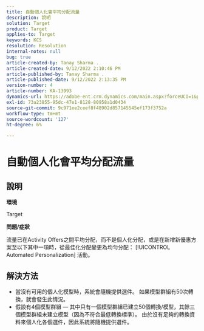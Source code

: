 ```yaml
---
title: 自動個人化會平均分配流量
description: 說明
solution: Target
product: Target
applies-to: Target
keywords: KCS
resolution: Resolution
internal-notes: null
bug: true
article-created-by: Tanay Sharma .
article-created-date: 9/12/2022 2:10:46 PM
article-published-by: Tanay Sharma .
article-published-date: 9/12/2022 2:13:35 PM
version-number: 4
article-number: KA-13993
dynamics-url: https://adobe-ent.crm.dynamics.com/main.aspx?forceUCI=1&pagetype=entityrecord&etn=knowledgearticle&id=e6ab04b1-a432-ed11-9db1-002248086735
exl-id: 73a23855-95dc-47e1-8128-80958a1d0434
source-git-commit: 9c971ee2ceef8f48902d857145545ef173f3752a
workflow-type: tm+mt
source-wordcount: '127'
ht-degree: 6%

---
```


# 自動個人化會平均分配流量

## 說明


<b>環境</b>

Target



<b>問題/症狀</b>

流量已在Activity Offers之間平均分配，而不是個人化分配，或是在新增新優惠方案至以下其中一項時，從最佳化分配變更為均勻分配： [!UICONTROL Automated Personalization] 活動。


## 解決方法


- 當沒有可用的個人化模型時，系統會隨機提供選件。 如果模型群組有50次轉換，就會發生此情況。
- 假設有4個模型群組 — 其中只有一個模型群組已建立50個轉換/模型，其餘三個模型群組未建立模型（因為不符合最低轉換標準）。 由於沒有足夠的轉換資料來個人化各個選件，因此系統將隨機提供選件。
